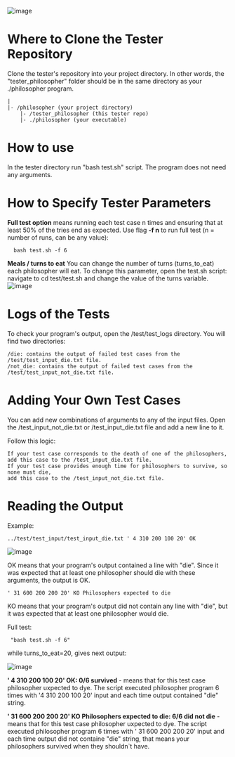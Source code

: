 ![image](https://github.com/upwelling-twll/tester_philosophers/assets/92473270/2a34ad11-4b1c-490b-b869-53dc29cc914f)
# Where to Clone the Tester Repository

Clone the tester's repository into your project directory. In other words, the "tester_philosopher" folder should be in the same directory as your ./philosopher program.
    
    |
    |- /philosopher (your project directory) 
        |- /tester_philosopher (this tester repo) 
        |- ./philosopher (your executable)


# How to use 

In the tester directory run "bash test.sh" script. The program does not need any arguments.

# How to Specify Tester Parameters
**Full test option** means running each test case n times and ensuring that at least 50% of the tries end as expected.
Use flag **-f n** to run full test (n = number of runs, can be any value):
      
      bash test.sh -f 6

**Meals / turns to eat** You can change the number of turns (turns_to_eat) each philosopher will eat. To change this parameter, open the test.sh script: navigate to cd test/test.sh and change the value of the turns variable.
![image](https://github.com/upwelling-twll/test_philosophers/assets/92473270/2f1867f3-f972-4ab4-90d7-8041e6bbea34)

# Logs of the Tests

To check your program's output, open the /test/test_logs directory. You will find two directories:
        
    /die: contains the output of failed test cases from the /test/test_input_die.txt file.
    /not_die: contains the output of failed test cases from the /test/test_input_not_die.txt file.

# Adding Your Own Test Cases

You can add new combinations of arguments to any of the input files. Open the /test_input_not_die.txt or /test_input_die.txt file and add a new line to it.

Follow this logic:

    If your test case corresponds to the death of one of the philosophers,
    add this case to the /test_input_die.txt file.
    If your test case provides enough time for philosophers to survive, so none must die,
    add this case to the /test_input_not_die.txt file.

# Reading the Output

Example:

    ../test/test_input/test_input_die.txt ' 4 310 200 100 20' OK

![image](https://github.com/upwelling-twll/tester_philosophers/assets/92473270/dd1f53f0-8dae-4294-940e-74def2bb34c8)

 OK means that your program's output contained a line with "die". Since it was expected that at least one philosopher should die with these arguments, the output is OK.

    ' 31 600 200 200 20' KO Philosophers expected to die

KO means that your program's output did not contain any line with "die", but it was expected that at least one philosopher would die.

Full test:

     "bash test.sh -f 6" 
while turns_to_eat=20, gives next output:

![image](https://github.com/upwelling-twll/tester_philosophers/assets/92473270/24ce304b-9a07-4939-a309-fd0caaf932bd)

**' 4 310 200 100 20' OK: 0/6 survived** - means that for this test case philosopher uxpected to dye. The script executed philosopher program 6 times with '4 310 200 100 20' input and each time output contained "die" string.

**' 31 600 200 200 20' KO Philosophers expected to die: 6/6 did not die** - means that for this test case philosopher uxpected to dye. The script executed philosopher program 6 times with ' 31 600 200 200 20' input and each time output did not containe "die" string, that means your philosophers survived when they shouldn`t have.


